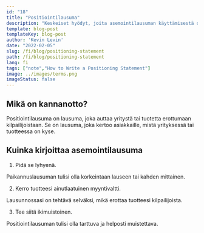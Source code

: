 ```yaml
---
id: "18"
title: "Positiointilausuma"
description: "Keskeiset hyödyt, joita asemointilausuman käyttämisestä on, ovat, että sen avulla voit selventää yrityksesi ainutlaatuista myyntiehdotusta (USP), se voi auttaa sinua kohdentamaan markkinasi ja se voi auttaa sinua luomaan kilpailuetua."
template: blog-post
templateKey: blog-post
author: 'Kevin Levin'
date: "2022-02-05"
slug: /fi/blog/positioning-statement
path: /fi/blog/positioning-statement
lang: fi
tags: ["note","How to Write a Positioning Statement"]
image: ../images/terms.png
imageStatus: false
---
```

## Mikä on kannanotto?

Positiointilausuma on lausuma, joka auttaa yritystä tai tuotetta erottumaan kilpailijoistaan. Se on lausuma, joka kertoo asiakkaille, mistä yrityksessä tai tuotteessa on kyse.


## Kuinka kirjoittaa asemointilausuma

1. Pidä se lyhyenä.

Paikannuslausuman tulisi olla korkeintaan lauseen tai kahden mittainen.

2. Kerro tuotteesi ainutlaatuinen myyntivaltti.

Lausunnossasi on tehtävä selväksi, mikä erottaa tuotteesi kilpailijoista.

3. Tee siitä ikimuistoinen.

Positiointilausuman tulisi olla tarttuva ja helposti muistettava.


